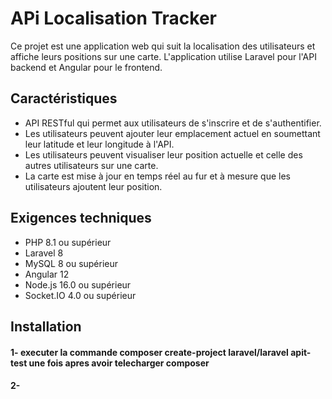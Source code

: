 
# APi Localisation Tracker

Ce projet est une application web qui suit la localisation des utilisateurs et affiche leurs positions sur une carte. L'application utilise Laravel pour l'API backend et Angular pour le frontend.


## Caractéristiques

- API RESTful qui permet aux utilisateurs de s'inscrire et de s'authentifier.
- Les utilisateurs peuvent ajouter leur emplacement actuel en soumettant leur latitude et leur longitude à l'API.
- Les utilisateurs peuvent visualiser leur position actuelle et celle des autres utilisateurs sur une carte.
- La carte est mise à jour en temps réel au fur et à mesure que les utilisateurs ajoutent leur position.

## Exigences techniques

- PHP 8.1 ou supérieur
- Laravel 8
- MySQL 8 ou supérieur
- Angular 12
- Node.js 16.0 ou supérieur
- Socket.IO 4.0 ou supérieur

## Installation

#### 1- executer la commande composer create-project laravel/laravel apit-test une fois apres avoir telecharger composer
#### 2-

